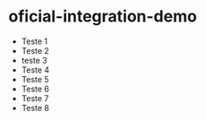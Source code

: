 # oficial-integration-demo
- Teste 1
- Teste 2
- teste 3
- Teste 4
- Teste 5
- Teste 6
- Teste 7
- Teste 8
